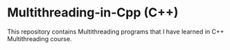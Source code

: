 # Multithreading-in-Cpp (C++)
This repository contains Multithreading programs that I have learned in C++ Multithreading course.
